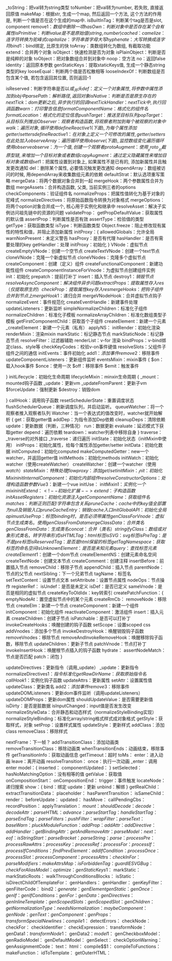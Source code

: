 _toString：把val转为string类型
toNumber：把val转为number, 若失败, 直接返回原值
makeMap：根据str, 生成一个map, 然后返回一个方法, 这个方法的作用是, 判断一个值是否在这个生成的map中.
isBuiltInTag：判断某个tag是否是slot, component
remove$1：数组中删除一项
hasOwn：判断对象中是否存在某个自有属性
isPrimitive：判断value是不是原始值(string, number)
cached：
camelize：连字符转换为驼峰式
capitalize：字符串首字母大写
hyphenate：大写转换成连字符
bind$1：bind绑定, 比原生的快
toArray：类数组转化为数组, 有截取功能
extend：合并两个对象
isObject：快速检测是否为对象
isPlainObject：判断是否是纯粹的对象
toObject：把对象数组合并到对象中
noop：空方法
no：返回false
identity：返回原本参数
genStaticKeys：提取staticKeys值, 生成一个静态string类型的key
looseEqual：判断两个值是否松散相等
looseIndexOf：判断数组是否包含某个值, 若包含返回其位置, 否则返回-1

isReserved：判断字符串是否以$或_开头
def：定义一个对象属性, 将参数中属性添加到obj中
parsePath：解析路径, 返回对象
isNative：判断是否是原生存在的
nextTick：dom更新之后, 异步执行的回调
nextTickHandler：nextTick中, 执行回调函数
warn：打印警告信息
formatComponentName：格式化的组件名
formatLocation：格式化的定位信息
pushTarget：推送至目标队列
popTarget：从目标队列推出
Observer：观察者构造函数, 将观察者附加到每个被观察的对象中
walk：遍历对象, 循环使用defineReactive$$1(下面), 为每个属性添加getter/setters
defineReactive$$1：在对象上定义一个可修改的属性, getter/setters在此处加入
observeArray：遍历循环使用observe(下面), 监控数组变化遍历循环使用observe
observe：为一个值, 创建一个观察者
protoAugment：使用__proto__拦截原型链, 来增加一个目标对象或者数组
copyAugment：通过定义隐藏属性来增加目标对象或数组
set$1：把属性设置到对象上, 如果属性不是已有的, 添加新属性并且触发更改通知
del：删除某个属性, 必要情况触发更改通知
dependArray：数组被访问的时候, 用dependArray来收集数组元素的依赖
defaultStrat：默认选项重写策略
mergeData：将两个数据对象合并到一起
mergeHook：两个参数属性合并为数组
mergeAssets：合并构造函数, 父类, 当前实例三者的options
checkComponents：验证组件名
normalizeProps：把属性值转化为基于对象的驼峰式
normalizeDirectives：将原始函数指令转换为对象格式
mergeOptions：将两个option对象合并成一个, 核心用于实例化和继承中
resolveAsset：解决子实例访问祖先链中的资源的问题
validateProp：
getPropDefaultValue：获取属性的默认值
assertProp：判断属性是否有效
assertType：检验值的类型
getType：获取函数类型
isType：判断函数类型
Object.freeze：阻止修改现有属性的特性和值，并阻止添加新属性
initProxy：{
    allowedGlobals：允许全局
    warnNonPresent：未定义警告
    hasProxy：是否有代理
    hasHandler：是否有需要处理的key
    getHandler：处理
    initProxy：初始化
}
VNode：虚拟节点
createEmptyVNode：创建一个空节点
createTextVNode：创建一个text节点
cloneVNode：克隆一个新虚拟节点
cloneVNodes：克隆多个虚拟节点
createComponent：创建（定义）组件
createFunctionalComponent：新建功能性组件
createComponentInstanceForVnode：为虚拟节点创建组件实例
init：初始化
prepatch：提前打补丁
insert：插入节点
destroy$1：销毁节点
resolveAsyncComponent：解决组件异步问题
extractProps：提取属性存入res（仅提取原生的）
checkProp：提取属性key存入res
mergeHooks：把钩子组件合并到节点上
mergeHook$1：递归合并
mergeVNodeHook：合并虚拟节点钩子
normalizeEvent：事件规范化
createEventHandle：新建事件处理
updateListeners：更新监听
simpleNormalizeChildren：标准化子组件
normalizeChildren：标准化子模板
normalizeArrayChildren：标准化数组类型子模板
getFirstComponentChild：获取首个子组件
createElement：新建一个元素
_createElement：新建一个元素（私有）
applyNS：
initRender：初始化渲染
renderMixin：渲染mixin
markStatic：标记静态节点
markStaticNode：标记静态节点
resolveFilter：过滤器辅助
renderList：v-for 渲染
bindProps：v-bind绑定class、style等
checkKeyCodes：校验v-on事件键值
resolveSlots：父组件子组件之间的通信 
initEvents：事件初始化
add$1：添加事件
remove$2：移除事件
updateComponentListeners：更新组件监听
eventsMixin：mixin事件
{
    $on：载入hook事件
    $once：使用一次
    $off：移除事件
    $emit：触发事件

}
initLifecycle：初始化生命周期
lifecycleMixin：minxin生命周期
{
    _mount：mounted钩子函数
    _update：更新vm
    _updateFromParent：更新子vm
    $forceUpdate：强制更新
    $destroy：销毁dom

}
callHook：调用钩子函数
resetSchedulerState：重置调度状态
flushSchedulerQueue：刷新调度队列，并启动监听。
queueWatcher：将一个观察者推入观察者队列
Watcher：当一个表达式的值改变时，watcher就开始解析
{
    get：获取getter值
    addDep：为指令添加Dep依赖
    cleanupDeps：清除依赖
    update：更新数据（判断，三种情况）
    run：数据更新
    evaluate：延迟模式下获取getter
    depend：遍历依赖
    teardown：watcher列表中移除自身
}
traverse：_traverse的对外接口
_traverse：递归遍历
initState：初始化状态（initMixin中使用）
initProps：初始化属性，给每个属性添加getter/setter
initData：初始化数据
initComputed：初始化computed
makeComputedGetter：new一个watcher，并返回getter值
initMethods：初始化methods
initWatch：初始化watcher（使用createWatcher）
createWatcher：创建一个watcher（使用$watch）
stateMixin：特殊处理flow
proxy：添加get/set
initMixin：{
    _init：初始化Mixin
}
initInternalComponent：初始化内部组件
resolveConstructorOptions：处理构造函数参数
Vue$3：新建一个vue
initUse：
initMixin$1：实例化一个mixin
initExtend：{
    <!-- 初始化扩展 -->
    extend：子构造函数
}
initAssetRegisters：初始化资源注入
getComponentName：获取组件名
matches：判断正则匹配/字符串包含关系
pruneCache：cache中的key值全部置为null及销毁入口
pruneCacheEntry：销毁cache入口
initGlobalAPI：初始化全局api
mustUseProp：标签binding时，是否必须带属性
genClassForVnode：虚拟节点生成类名，使用genClassFromData
mergeClassData：合并类名
genClassFromData：生成类名
concat：合并（类名）
stringifyClass：数组或对象形式类名，转字符串形式
isHTMLTag：html标签
isSVG：svg标签
isPreTag：是不是pre标签
isReservedTag：是否是html保留的标签
getTagNamespace：获取标签的命名空间
isUnknownElement：是否是未知元素
query：查找标签元素
createElement$1：创建一个dom节点
createElementNS：创建元素命名空间
createTextNode：创建文本节点
createComment：创建注释
insertBefore：前置插入节点
removeChild：移除子节点
appendChild：插入节点
parentNode：节点的父节点
nextSibling：下一个兄弟节点
tagName：标签名
setTextContent：设置节点文本
setAttribute：设置节点属性
nodeOps：节点操作
registerRef：
isUndef：是否是未定义
isDef：是否已定义
sameVnode：是否是相同的虚拟节点
createKeyToOldIdx：key转索引
createPatchFunction：{
    <!-- 创建补丁方法 -->
    emptyNodeAt：置空虚拟节点中的某个元素
    createRmCb：
    removeNode：移除节点
    createElm：新建一个节点
    createComponent：新建一个组件
    initComponent：初始化组件
    reactivateComponent：激活组件
    insert：插入元素
    createChildren：创建子节点
    isPatchable：是否可以打补丁
    invokeCreateHooks：唤醒创建的钩子函数
    setScope：设置scoped css
    addVnodes：添加多个节点
    invokeDestroyHook：唤醒销毁钩子函数
    removeVnodes：移除节点
    removeAndInvokeRemoveHook：唤醒移除钩子函数，移除节点
    updateChildren：更新子节点
    patchVnode：节点打补丁
    invokeInsertHook：唤醒根节点插入的钩子函数
    hydrate：
    assertNodeMatch：节点是否匹配
    patch：闭包
}


updateDirectives：更新指令（调用_update）
_update：更新指令
normalizeDirectives$1：指令标准化
getRawDirName：获取原始指令名
callHook$1：实例化钩子函数
updateAttrs：更新属性
setAttr：设置属性值
updateClass：更新类名
add$2：添加事件
remove$3：移除事件
updateDOMListeners：更新dom事件监听（调用updateListeners）
updateDOMProps：更新dom属性
shouldUpdateValue：是否需要更新值
isDirty：是否是脏数据
isInputChanged：input值是否发生改变
normalizeStyleData：合并静态和动态样式（normalizeStyleBinding实现）
normalizeStyleBinding：标准化array/string格式样式成对象格式
getStyle：获取样式，对象
setProp：设置样式属性
updateStyle：更新样式
addClass：添加class
removeClass：移除样式


nextFrame：下一帧？
addTransitionClass：添加动画类
removeTransitionClass：移除动画类
whenTransitionEnds：动画结束，移除事件
getTransitionInfo：获取动画信息
getTimeout：超时
toMs：
enter：进入动画
leave：离开动画
resolveTransition：
once：执行一次动画
_enter：调用enter
model：{
    inserted：
    componentUpdated：
}
setSelected：
hasNoMatchingOption：没有相等的值
getValue：获取值
onCompositionStart：
onCompositionEnd：
trigger：事件触发
locateNode：递归搜索
show：{
    bind：绑定
    update：更新
    unbind：解绑
}
getRealChild：
extractTransitionData：
placeholder：
hasParentTransition：
isSameChild：
render：
beforeUpdate：
updated：
hasMove：
callPendingCbs：
recordPosition：
applyTranslation：
$mount：
shouldDecode：
decode：
decodeAttr：
parseHTML：
advance：
parseStartTag：
handleStartTag：
parseEndTag：
parseFilters：
pushFilter：
wrapFilter：
parseText：
baseWarn：
pluckModuleFunction：
addProp：
addAttr：
addDirective：
addHandler：
getBindingAttr：
getAndRemoveAttr：
parseModel：
next：
eof：
isStringStart：
parseBracket：
parseString：
parse：
processPre：
processRawAttrs：
processKey：
processRef：
processFor：
processIf：
processIfConditions：
findPrevElement：
addIfCondition：
processOnce：
processSlot：
processComponent：
processAttrs：
checkInFor：
parseModifiers：
makeAttrsMap：
isForbiddenTag：
guardIESVGBug：
checkForAliasModel：
optimize：
genStaticKeys$1：
markStatic：
markStaticRoots：
walkThroughConditionsBlocks：
isStatic：
isDirectChildOfTemplateFor：
genHandlers：
genHandler：
genKeyFilter：
genFilterCode：
bind$2：
generate：
genElement
genStatic：
genOnce：
genIf：
genIfConditions：
genFor：
genData：
genDirectives：
genInlineTemplate：
genScopedSlots：
genScopedSlot：
genChildren：
getNormalizationType：
needsNormalization：
maybeComponent：
genNode：
genText：
genComponent：
genProps：
transformSpecialNewlines：
compile$1：
detectErrors：
checkNode：
checkFor：
checkIdentifier：
checkExpression：
transformNode：
genData$1：
transformNode$1：
genData$2：
model$1：
genCheckboxModel：
genRadioModel：
genDefaultModel：
genSelect：
checkOptionWarning：
genAssignmentCode：
text：
html：
compile$$1：
compileToFunctions：
makeFunction：
idToTemplate：
getOuterHTML：

